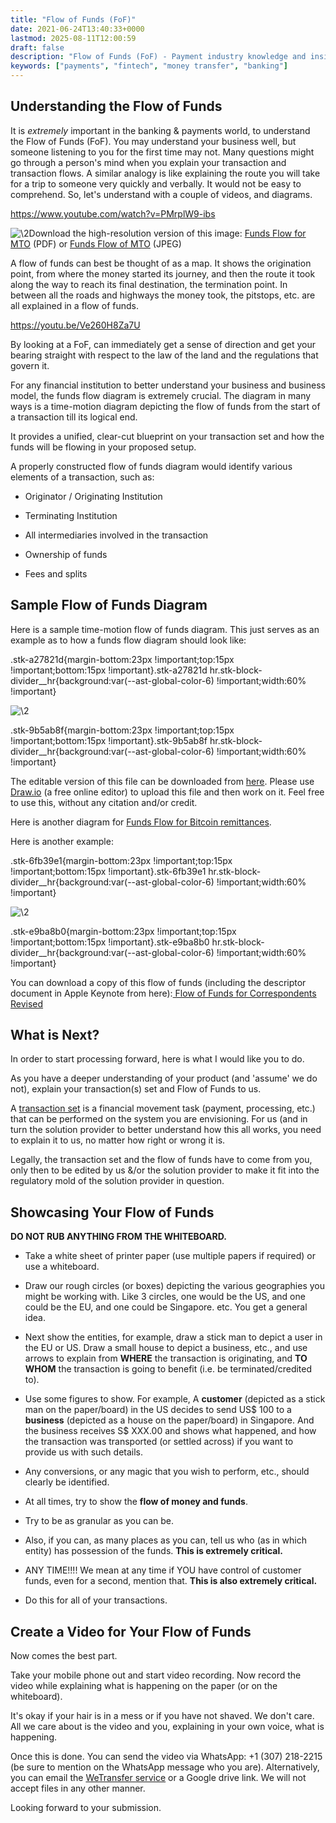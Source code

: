 ```yaml
---
title: "Flow of Funds (FoF)"
date: 2021-06-24T13:40:33+0000
lastmod: 2025-08-11T12:00:59
draft: false
description: "Flow of Funds (FoF) - Payment industry knowledge and insights"
keywords: ["payments", "fintech", "money transfer", "banking"]
---
```


## Understanding the Flow of Funds

It is *extremely* important in the banking & payments world, to understand the Flow of Funds (FoF). You may understand your business well, but someone listening to you for the first time may not. Many questions might go through a person's mind when you explain your transaction and transaction flows. A similar analogy is like explaining the route you will take for a trip to someone very quickly and verbally. It would not be easy to comprehend. So, let's understand with a couple of videos, and diagrams.

https://www.youtube.com/watch?v=PMrplW9-ibs

![\2](\1)Download the high-resolution version of this image: [Funds Flow for MTO](https://faisalkhan.com/wp-content/uploads/2023/01/Flow-of-Funds-for-a-Traditional-Money-Transfer-Operator.pdf) (PDF) or [Funds Flow of MTO](https://faisalkhan.com/public/Faisal_Khan_LLC_Flow_of_Funds_Diagram_Funds_Flow_Diagram_High_Resolution.jpeg) (JPEG)

A flow of funds can best be thought of as a map. It shows the origination point, from where the money started its journey, and then the route it took along the way to reach its final destination, the termination point. In between all the roads and highways the money took, the pitstops, etc. are all explained in a flow of funds.

https://youtu.be/Ve260H8Za7U

By looking at a FoF, can immediately get a sense of direction and get your bearing straight with respect to the law of the land and the regulations that govern it.

For any financial institution to better understand your business and business model, the funds flow diagram is extremely crucial. The diagram in many ways is a time-motion diagram depicting the flow of funds from the start of a transaction till its logical end.

It provides a unified, clear-cut blueprint on your transaction set and how the funds will be flowing in your proposed setup.

A properly constructed flow of funds diagram would identify various elements of a transaction, such as:

- Originator / Originating Institution

- Terminating Institution

- All intermediaries involved in the transaction

- Ownership of funds

- Fees and splits

## Sample Flow of Funds Diagram

Here is a sample time-motion flow of funds diagram. This just serves as an example as to how a funds flow diagram should look like:

.stk-a27821d{margin-bottom:23px !important;top:15px !important;bottom:15px !important}.stk-a27821d hr.stk-block-divider__hr{background:var(--ast-global-color-6) !important;width:60% !important}

![\2](\1)

.stk-9b5ab8f{margin-bottom:23px !important;top:15px !important;bottom:15px !important}.stk-9b5ab8f hr.stk-block-divider__hr{background:var(--ast-global-color-6) !important;width:60% !important}

The editable version of this file can be downloaded from [here](https://www.dropbox.com/s/w5tgkj080y0ny62/Time%20Motion%20Diagram%20Flow%20of%20Funds%20Editable.xml?dl=0). Please use [Draw.io](https://www.draw.io/) (a free online editor) to upload this file and then work on it. Feel free to use this, without any citation and/or credit.

Here is another diagram for [Funds Flow for Bitcoin remittances](https://www.dropbox.com/s/ts383g6rkkpcw34/Funds%20flow%20for%20Bitcoin%20Based%20Remittances.pdf?dl=0).

Here is another example:

.stk-6fb39e1{margin-bottom:23px !important;top:15px !important;bottom:15px !important}.stk-6fb39e1 hr.stk-block-divider__hr{background:var(--ast-global-color-6) !important;width:60% !important}

![\2](\1)

.stk-e9ba8b0{margin-bottom:23px !important;top:15px !important;bottom:15px !important}.stk-e9ba8b0 hr.stk-block-divider__hr{background:var(--ast-global-color-6) !important;width:60% !important}

You can download a copy of this flow of funds (including the descriptor document in Apple Keynote from here):[ Flow of Funds for Correspondents Revised](https://faisalkhan.com/wp-content/uploads/2021/11/Flow-of-Funds-for-Correspondents-Revised.key)

## What is Next?

In order to start processing forward, here is what I would like you to do.

As you have a deeper understanding of your product (and 'assume' we do not), explain your transaction(s) set and Flow of Funds to us.

A [transaction set](https://faisalkhan.com/solutions/risk-and-compliance/transaction-set/) is a financial movement task (payment, processing, etc.) that can be performed on the system you are envisioning. For us (and in turn the solution provider to better understand how this all works, you need to explain it to us, no matter how right or wrong it is.

Legally, the transaction set and the flow of funds have to come from you, only then to be edited by us &/or the solution provider to make it fit into the regulatory mold of the solution provider in question.

## Showcasing Your Flow of Funds

**DO NOT RUB ANYTHING FROM THE WHITEBOARD.**

- Take a white sheet of printer paper (use multiple papers if required) or use a whiteboard.

- Draw our rough circles (or boxes) depicting the various geographies you might be working with. Like 3 circles, one would be the US, and one could be the EU, and one could be Singapore. etc. You get a general idea.

- Next show the entities, for example, draw a stick man to depict a user in the EU or US. Draw a small house to depict a business, etc., and use arrows to explain from **WHERE** the transaction is originating, and **TO WHOM** the transaction is going to benefit (i.e. be terminated/credited to).

- Use some figures to show. For example, A **customer** (depicted as a stick man on the paper/board) in the US decides to send US$ 100 to a **business** (depicted as a house on the paper/board) in Singapore. And the business receives S$ XXX.00 and shows what happened, and how the transaction was transported (or settled across) if you want to provide us with such details.

- Any conversions, or any magic that you wish to perform, etc., should clearly be identified.

- At all times, try to show the **flow of money and funds**.

- Try to be as granular as you can be.

- Also, if you can, as many places as you can, tell us who (as in which entity) has possession of the funds. **This is extremely critical.**

- ANY TIME!!!! We mean at any time if YOU have control of customer funds, even for a second, mention that. **This is also extremely critical.**

- Do this for all of your transactions.

## Create a Video for Your Flow of Funds

Now comes the best part.

Take your mobile phone out and start video recording. Now record the video while explaining what is happening on the paper (or on the whiteboard).

It's okay if your hair is in a mess or if you have not shaved. We don't care. All we care about is the video and you, explaining in your own voice, what is happening.

Once this is done. You can send the video via WhatsApp: +1 (307) 218-2215 (be sure to mention on the WhatsApp message who you are). Alternatively, you can email the [WeTransfer service](https://pixel.faisalkhan.com/links/6032b578e3c55f0014815890/6109c6144c01ac8d10c011ae/6109c6944c01ac8d10c011b1?target=https%3A%2F%2Fwetransfer.com%2F) or a Google drive link. We will not accept files in any other manner.

Looking forward to your submission.